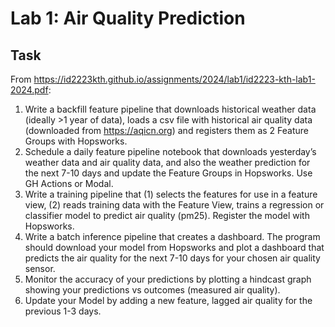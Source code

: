 # Lab 1: Air Quality Prediction

## Task
From https://id2223kth.github.io/assignments/2024/lab1/id2223-kth-lab1-2024.pdf:

1. Write a backfill feature pipeline that downloads historical weather data (ideally >1
year of data), loads a csv file with historical air quality data (downloaded from
https://aqicn.org) and registers them as 2 Feature Groups with Hopsworks.
2. Schedule a daily feature pipeline notebook that downloads yesterday’s weather
data and air quality data, and also the weather prediction for the next 7-10 days
and update the Feature Groups in Hopsworks. Use GH Actions or Modal.
3. Write a training pipeline that (1) selects the features for use in a feature view, (2)
reads training data with the Feature View, trains a regression or classifier model to
predict air quality (pm25). Register the model with Hopsworks.
4. Write a batch inference pipeline that creates a dashboard. The program should
download your model from Hopsworks and plot a dashboard that predicts the air
quality for the next 7-10 days for your chosen air quality sensor.
5. Monitor the accuracy of your predictions by plotting a hindcast graph showing
your predictions vs outcomes (measured air quality).
6. Update your Model by adding a new feature, lagged air quality for the previous 1-3
days.